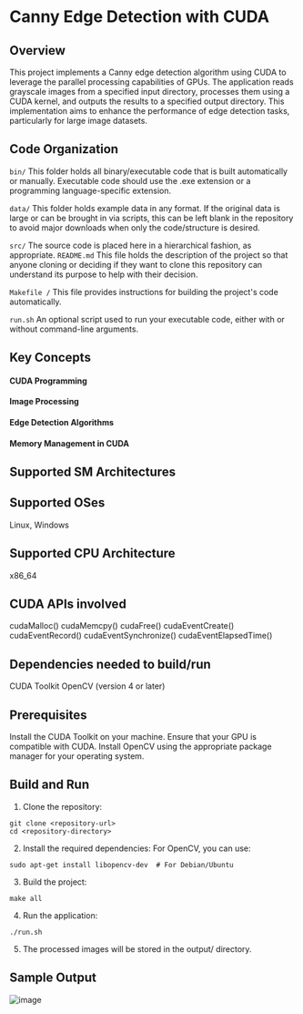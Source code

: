 # Canny Edge Detection with CUDA
## Overview

This project implements a Canny edge detection algorithm using CUDA to leverage the parallel processing capabilities of GPUs. The application reads grayscale images from a specified input directory, processes them using a CUDA kernel, and outputs the results to a specified output directory. This implementation aims to enhance the performance of edge detection tasks, particularly for large image datasets.

## Code Organization

```bin/```
This folder holds all binary/executable code that is built automatically or manually. Executable code should use the .exe extension or a programming language-specific extension.

```data/```
This folder holds example data in any format. If the original data is large or can be brought in via scripts, this can be left blank in the repository to avoid major downloads when only the code/structure is desired.




```src/```
The source code is placed here in a hierarchical fashion, as appropriate.
```README.md```
This file holds the description of the project so that anyone cloning or deciding if they want to clone this repository can understand its purpose to help with their decision.


```Makefile /```
This file provides instructions for building the project's code automatically.

```run.sh```
An optional script used to run your executable code, either with or without command-line arguments.

## Key Concepts

#### CUDA Programming
#### Image Processing
#### Edge Detection Algorithms
#### Memory Management in CUDA
## Supported SM Architectures


## Supported OSes

Linux, Windows

## Supported CPU Architecture

x86_64

## CUDA APIs involved
cudaMalloc()
cudaMemcpy()
cudaFree()
cudaEventCreate()
cudaEventRecord()
cudaEventSynchronize()
cudaEventElapsedTime()
## Dependencies needed to build/run
CUDA Toolkit
OpenCV (version 4 or later)
## Prerequisites
Install the CUDA Toolkit on your machine. Ensure that your GPU is compatible with CUDA.
Install OpenCV using the appropriate package manager for your operating system.

## Build and Run

1. Clone the repository:
```
git clone <repository-url>
cd <repository-directory>
```
2. Install the required dependencies:
    For OpenCV, you can use:
```
sudo apt-get install libopencv-dev  # For Debian/Ubuntu
```
3. Build the project:
```
make all
```
4. Run the application:
```
./run.sh
```
5. The processed images will be stored in the output/ directory.

## Sample Output
![image](https://github.com/user-attachments/assets/98e82a6b-e29c-4fdb-a15a-00d547c3c7d9)









